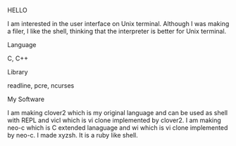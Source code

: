 HELLO

I am interested in the user interface on Unix terminal. Although I was making a filer, I like the shell, thinking that the interpreter is  better for Unix terminal.

Language

C, C++

Library

readline, pcre, ncurses

My Software

I am making clover2 which is my original language and can be used as shell with REPL and vicl which is vi clone implemented by clover2. 
I am making neo-c which is C extended lanaguage and wi which is vi clone implemented by neo-c.
I made xyzsh. It is a ruby like shell.
